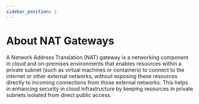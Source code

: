 ```yaml
---
sidebar_position: 1
---
```

# About NAT Gateways

A Network Address Translation (NAT) gateway is a networking component in cloud and on-premises environments that enables resources within a private subnet (such as virtual machines or containers) to connect to the internet or other external networks, without exposing these resources directly to incoming connections from those external networks. This helps in enhancing security in cloud infrastructure by keeping resources in private subnets isolated from direct public access.